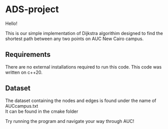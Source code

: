 # ADS-project

Hello!

This is our simple implementation of Dijkstra algorithim designed to find the shortest path between any two points
on AUC New Cairo campus. 


## Requirements

There are no external installations required to run this code. This code was written on c++20. 

## Dataset

The dataset containing the nodes and edges is found under the name of AUCcampus.txt  
It can be found in the cmake folder

Try running the program and navigate your way through AUC! 
